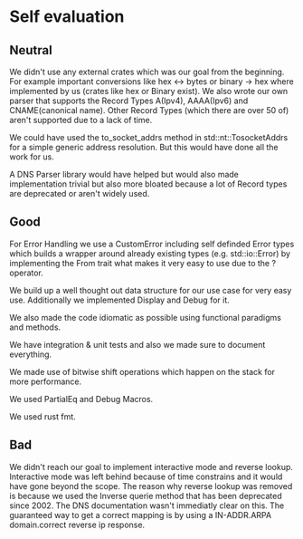 # Self evaluation

## Neutral
We didn't use any external crates which was our goal from the beginning. For example important conversions like hex <-> bytes or binary -> hex where implemented by us 
(crates like hex or Binary exist). We also wrote our own parser that supports the Record Types A(Ipv4), AAAA(Ipv6) and CNAME(canonical name). 
Other Record Types (which there are over 50 of) aren't supported due to a lack of time. 

We could have used the to_socket_addrs method in
std::nt::TosocketAddrs for a simple generic address resolution. But this would have done all the work for us.

A DNS Parser library would have helped but would also made implementation trivial but also more bloated because
a lot of Record types are deprecated or aren't widely used. 

## Good
For Error Handling we use a CustomError including self definded Error types which builds a wrapper around already existing types (e.g. std::io::Error) by implementing the From trait what makes it very easy to use due to the ? operator.

We build up a well thought out data structure for our use case for very easy use. Additionally we implemented Display and Debug for it.

We also made the code idiomatic as possible using functional paradigms and methods.

We have integration & unit tests and also we made sure to document everything.

We made use of bitwise shift operations which happen on the stack for more performance.

We used PartialEq and Debug Macros.

We used rust fmt.

## Bad
We didn't reach our goal to implement interactive mode and reverse lookup. Interactive mode was left behind because of 
time constrains and it would have gone beyond the scope. The reason why reverse lookup was removed is because we used the Inverse querie method that has been deprecated since 2002.
The DNS documentation wasn't immediatly clear on this. The guaranteed way to get a correct mapping is by using a IN-ADDR.ARPA domain.correct reverse ip response.
